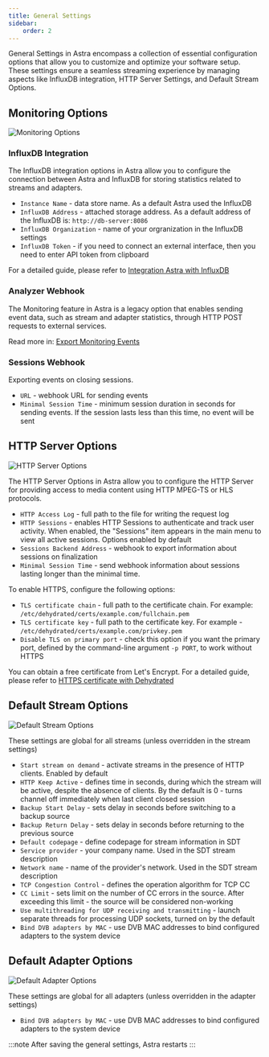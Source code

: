 ```yaml
---
title: General Settings
sidebar:
    order: 2
---
```


General Settings in Astra encompass a collection of essential configuration options that allow you to customize and optimize your software setup.  These settings ensure a seamless streaming experience by managing aspects like InfluxDB integration, HTTP Server Settings, and Default Stream Options.

## Monitoring Options

![Monitoring Options](https://cdn.cesbo.com/help/astra/admin-guide/settings/general/monitoring.png)

### InfluxDB Integration

The InfluxDB integration options in Astra allow you to configure the connection between Astra and InfluxDB for storing statistics related to streams and adapters.

- `Instance Name` - data store name. As a default Astra used the InfluxDB
- `InfluxDB Address` - attached storage address. As a default address of the InfluxDB is: `http://db-server:8086`
- `InfluxDB Organization` - name of your orgranization in the InfluxDB settings
- `InfluxDB Token` - if you need to connect an external interface, then you need to enter API token from clipboard

For a detailed guide, please refer to [Integration Astra with InfluxDB](/en/astra/monitoring/influxdb/)

### Analyzer Webhook

The Monitoring feature in Astra is a legacy option that enables sending event data, such as stream and adapter statistics, through HTTP POST requests to external services.

Read more in: [Export Monitoring Events](/en/astra/monitoring/export-monitoring-events/)

### Sessions Webhook

Exporting events on closing sessions.

- `URL` - webhook URL for sending events
- `Minimal Session Time` - minimum session duration in seconds for sending events. If the session lasts less than this time, no event will be sent

## HTTP Server Options

![HTTP Server Options](https://cdn.cesbo.com/help/astra/admin-guide/settings/general/http-server.png)

The HTTP Server Options in Astra allow you to configure the HTTP Server for providing access to media content using HTTP MPEG-TS or HLS protocols.

- `HTTP Access Log` - full path to the file for writing the request log
- `HTTP Sessions` - enables HTTP Sessions to authenticate and track user activity. When enabled, the "Sessions" item appears in the main menu to view all active sessions. Options enabled by default
- `Sessions Backend Address` - webhook to export information about sessions on finalization
- `Minimal Session Time` - send webhook information about sessions lasting longer than the minimal time.

To enable HTTPS, configure the following options:

- `TLS certificate chain` - full path to the certificate chain. For example: `/etc/dehydrated/certs/example.com/fullchain.pem`
- `TLS certificate key` - full path to the certificate key. For example - `/etc/dehydrated/certs/example.com/privkey.pem`
- `Disable TLS on primary port` - check this option if you want the primary port, defined by the command-line argument `-p PORT`, to work without HTTPS

You can obtain a free certificate from Let's Encrypt. For a detailed guide, please refer to [HTTPS certificate with Dehydrated](/en/articles/tools-and-utilities/dehydrated/)

## Default Stream Options

![Default Stream Options](https://cdn.cesbo.com/help/astra/admin-guide/settings/general/stream.png)

These settings are global for all streams (unless overridden in the stream settings)

- `Start stream on demand` - activate streams in the presence of HTTP clients. Enabled by default
- `HTTP Keep Active` - defines time in seconds, during which the stream will be active, despite the absence of clients. By the default is 0 - turns channel off immediately when last client closed session
- `Backup Start Delay` - sets delay in seconds before switching to a backup source
- `Backup Return Delay` - sets delay in seconds before returning to the previous source
- `Default codepage` - define codepage for stream information in SDT
- `Service provider` - your company name. Used in the SDT stream description
- `Network name` - name of the provider's network. Used in the SDT stream description
- `TCP Congestion Control` - defines the operation algorithm for TCP CC
- `CC Limit` - sets limit on the number of CC errors in the source. After exceeding this limit - the source will be considered non-working
- `Use multithreading for UDP receiving and transmitting` - launch separate threads for processing UDP sockets, turned on by the default
- `Bind DVB adapters by MAC` - use DVB MAC addresses to bind configured adapters to the system device

## Default Adapter Options

![Default Adapter Options](https://cdn.cesbo.com/help/astra/admin-guide/settings/general/adapter.png)

These settings are global for all adapters (unless overridden in the adapter settings)

- `Bind DVB adapters by MAC` - use DVB MAC addresses to bind configured adapters to the system device

:::note
After saving the general settings, Astra restarts
:::
